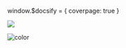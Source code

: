 <!-- 设置封面 -->
window.$docsify = {
    coverpage: true
  }
  
<!-- 背景图片 -->

![](_media/bg.png)

<!-- 背景色 -->

![color](#f0f0f0)
